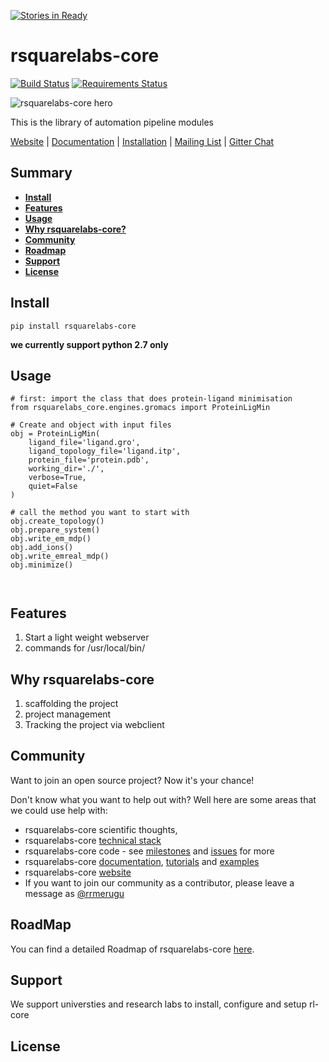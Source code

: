 [![Stories in Ready](https://badge.waffle.io/rsquarelabs/rsquarelabs-core.png?label=ready&title=Ready)](https://waffle.io/rsquarelabs/rsquarelabs-core)
# rsquarelabs-core

[![Build Status](https://travis-ci.org/rsquarelabs/rsquarelabs-core.svg?branch=dev)](https://travis-ci.org/rsquarelabs/rsquarelabs-core)
[![Requirements Status](https://requires.io/github/rsquarelabs/rsquarelabs-core/requirements.svg?branch=dev)](https://requires.io/github/rsquarelabs/rsquarelabs-core/requirements/?branch=dev)

![rsquarelabs-core hero ](_docs/images/rsquarelabs-hero.jpg)

This is the library of automation pipeline modules

[Website](http://rsquarelabs.org) |
[Documentation](https://github.com/rsquarelabs/rsquarelabs-core/wiki/) |
[Installation](https://github.com/rsquarelabs/rsquarelabs-core/wiki#installation) |
[Mailing List](https://groups.google.com/d/forum/rsquarelabs-core) |
[Gitter Chat](https://gitter.im/rsquarelabs/rsquarelabs-core)


## Summary
- [**Install**](#install)
- [**Features**](#features)
- [**Usage**](#usage)
- [**Why rsquarelabs-core?**](#why-rsquarelabs-core)
- [**Community**](#community)
- [**Roadmap**](#roadmap)
- [**Support**](#support)
- [**License**](#license)


## Install
```
pip install rsquarelabs-core
```
**we currently support python 2.7 only**

## Usage
```
# first: import the class that does protein-ligand minimisation
from rsquarelabs_core.engines.gromacs import ProteinLigMin

# Create and object with input files 
obj = ProteinLigMin(
    ligand_file='ligand.gro',
    ligand_topology_file='ligand.itp',
    protein_file='protein.pdb',
    working_dir='./',
    verbose=True,
    quiet=False
)

# call the method you want to start with
obj.create_topology()
obj.prepare_system()
obj.write_em_mdp()
obj.add_ions()
obj.write_emreal_mdp()
obj.minimize()

 

```

## Features
1. Start a light weight webserver
2. commands for /usr/local/bin/

## Why rsquarelabs-core
1. scaffolding the project
2. project management
3. Tracking the project via webclient


## Community
Want to join an open source project? Now it's your chance!

Don't know what you want to help out with? Well here are some areas that we could use help with:

- rsquarelabs-core scientific thoughts,
- rsquarelabs-core [technical stack](_docs/notes/technical-stack.md)
- rsquarelabs-core code - see [milestones](https://github.com/rsquarelabs/rsquarelabs-core/milestones) and [issues](https://github.com/rsquarelabs/rsquarelabs-core/issues) for more
- rsquarelabs-core [documentation](https://github.com/rsquarelabs/rsquarelabs-core/wiki), [tutorials](https://github.com/rsquarelabs/rsquarelabs-core/wiki/Tutorials) and [examples](https://github.com/rsquarelabs/rsquarelabs-core/wiki/Examples)
- rsquarelabs-core [website](http://rsquarelabs.org)
- If you want to join our community as a contributor, please leave a message as [@rrmerugu](https://twitter.com/rrmerugu)



## RoadMap
You can find a detailed Roadmap of rsquarelabs-core [here](https://github.com/rsquarelabs/rsquarelabs-core/milestones).

## Support
We support universties and research labs to install, configure and setup rl-core

## License
